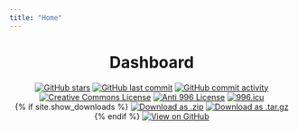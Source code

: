 ```yaml
---
title: "Home"
---
```


# <center>Dashboard</center>

<center>
 <a href="https://github.com/livcm/livcm.github.io/stargazers" title="GitHub Stars"><img src="https://img.shields.io/github/stars/livcm/livcm.github.io.svg?style=for-the-badge&color=yellow&logo=github" alt="GitHub stars" /></a> <a href="https://github.com/livcm/livcm.github.io/commits/main" title="GitHub last commit"><img src="https://img.shields.io/github/last-commit/livcm/livcm.github.io.svg?style=for-the-badge&logo=github" alt="GitHub last commit" /></a> <a href="https://github.com/livcm/livcm.github.io/commits/main" title="GitHub commit activity"><img src="https://img.shields.io/github/commit-activity/w/livcm/livcm.github.io.svg?label=commit%20activity&style=for-the-badge&logo=github" alt="GitHub commit activity" /></a> 
</center>

<center>
  <a title="Creative Commons License" href="http://creativecommons.org/licenses/by-nc-nd/4.0/"><img alt="Creative Commons License" src="https://img.shields.io/badge/BY--NC--ND-4.0-orange.svg?style=for-the-badge&logo=creativecommons" /></a> <a href="https://github.com/livcm/livcm.github.io/blob/main/LICENSE" title="Anti 996 License"><img src="https://img.shields.io/badge/license-Anti%20996-red.svg?style=for-the-badge" alt="Anti 996 License" /></a> <a href="https://996.icu" title="996.icu"><img src="https://img.shields.io/badge/link-996.icu-red.svg?style=for-the-badge" alt="996.icu" /></a>
</center>

<center>
  <section id="downloads">
    {% if site.show_downloads %}
      <a href="{{ site.github.zip_url }}" title="Download as .zip"><img src="https://img.shields.io/badge/Download%20as-.zip-green.svg?style=for-the-badge" alt="Download as .zip"></a> <a href="{{ site.github.tar_url }}" title="Download as .tar.gz"><img src="https://img.shields.io/badge/Download%20as-.tar.gz-green.svg?style=for-the-badge" alt="Download as .tar.gz"></a>
    {% endif %}
      <a href="{{ site.github.repository_url }}" title="View on GitHub"><img src="https://img.shields.io/badge/View%20on-GitHub-brightgreen.svg?logo=github&style=for-the-badge" alt="View on GitHub"></a>
  </section>  
</center>